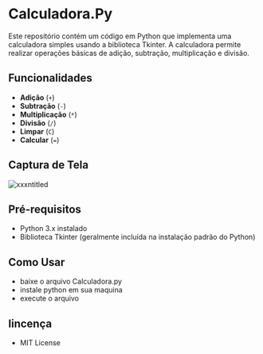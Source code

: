 # Calculadora.Py
Este repositório contém um código em Python que implementa uma calculadora simples usando a biblioteca Tkinter. A calculadora permite realizar operações básicas de adição, subtração, multiplicação e divisão.

## Funcionalidades

- **Adição** (`+`)
- **Subtração** (`-`)
- **Multiplicação** (`*`)
- **Divisão** (`/`)
- **Limpar** (`C`)
- **Calcular** (`=`)

## Captura de Tela

![xxxntitled](https://github.com/Gabrielb04/Calculadora.Py/assets/166271886/4827be60-c725-4666-88bd-1683b6dfe7a9)


## Pré-requisitos

- Python 3.x instalado
- Biblioteca Tkinter (geralmente incluída na instalação padrão do Python)

## Como Usar
- baixe o arquivo Calculadora.py
- instale python em sua maquina
- execute o arquivo 
## lincença 
- MIT License
